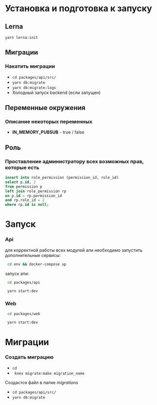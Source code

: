 # Установка и подготовка к запуску
## Lerna
```
yarn lerna:init
```
## Миграции

### Накатить миграции
- `cd packages/api/src/`
- `yarn db:migrate`
- `yarn db:migrate:logs`
- Холодный запуск backend (если запущен)
## Переменные окружения
### Описание некоторых переменных
- **IN_MEMORY_PUBSUB** - true / false
## Роль
### Проставление администратору всех возможных прав, которые есть
```sql
insert into role_permission (permission_id, role_id)
select p.id, 2
from permission p
left join role_permission rp
on p.id = rp.permission_id
and rp.role_id = 2
where rp.id is null;
```

# Запуск
### Api

для корректной работы всех модулей апи необходимо запустить дополнительные сервисы:

```bash
 cd env && docker-compose up
```

запуск апи:

```bash
 cd packages/api
```
```bash
 yarn start:dev
```
### Web
```bash
 cd packages/web
```
```bash
 yarn start:dev
```
# Миграции
### Создать миграцию
- `cd `
- ` knex migrate:make migration_name`

Создастся файл в папке _migrations_

- `cd packages/api/src/`
- `yarn db:migrate`
